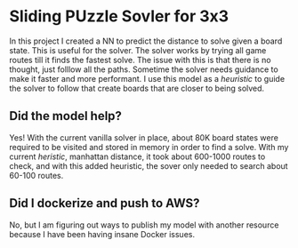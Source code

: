 # Sliding PUzzle Sovler for 3x3
In this project I created a NN to predict the distance to solve given a board state.
This is useful for the solver. The solver works by trying all game routes till it finds
the fastest solve. The issue with this is that there is no thought, just folllow all the
paths. Sometime the solver needs guidance to make it faster and more performant.
I use this model as a *heuristic* to guide the solver to follow that create boards that
are closer to being solved.

## Did the model help?
Yes! With the current vanilla solver in place, about 80K board states were required to be
visited and stored in memory in order to find a solve. With my current *heristic*, manhattan
distance, it took about 600-1000 routes to check, and with this added heuristic, the sover
only needed to search about 60-100 routes.

## Did I dockerize and push to AWS?
No, but I am figuring out ways to publish my model with another resource because I have
been having insane Docker issues.